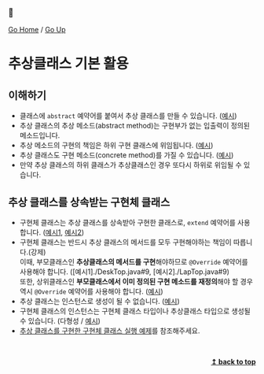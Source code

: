 ### :open_book:

[Go Home](https://github.com/devJRL/CodeLab-JAVA-Basic#codelab-java-basic) / [Go Up](..#ch08추상-클래스)

# 추상클래스 기본 활용

## 이해하기

- 클래스에 `abstract` 예약어를 붙여서 추상 클래스를 만들 수 있습니다. ([예시](./Computer.java#L6))
- 추상 클래스의 추상 메소드(abstract method)는 구현부가 없는 입출력이 정의된 메소드입니다.
- 추상 메소드의 구현의 책임은 하위 구현 클래스에 위임됩니다. ([예시](./Computer.java#L9))
- 추상 클래스도 구현 메소드(concrete method)를 가질 수 있습니다. ([예시](./Computer.java#L14))
- 만약 추상 클래스의 하위 클래스가 추상클래스인 경우 또다시 하위로 위임될 수 있습니다.

## 추상 클래스를 상속받는 구현체 클래스

- 구현체 클래스는 추상 클래스를 상속받아 구현한 클래스로, `extend` 예약어를 사용합니다. ([예시1](./DeskTop.java#6), [예시2](./LapTop.java#6))
- 구현체 클래스는 반드시 추상 클래스의 메서드를 모두 구현해야하는 책임이 따릅니다.(강제)  
 이때, 부모클래스인 **추상클래스의 메서드를 구현**해야하므로 `@Override` 예약어를 사용해야 합니다. ([예시1]./DeskTop.java#9, [예시2]./LapTop.java#9)  
 또한, 상위클래스인 **부모클래스에서 이미 정의된 구현 메소드를 재정의**해야 할 경우 역시 `@Override` 예약어를 사용해야 합니다. ([예시](./LapTop.java#20))
- 추상 클래스는 인스턴스로 생성이 될 수 없습니다. ([예시](./ComputerTest.java#L8))
- 구현체 클래스의 인스턴스는 구현체 클래스 타입이나 추상클래스 타입으로 생성될 수 있습니다. (다형성 / [예시](./ComputerTest.java#L11))
- [추상 클래스를 구현한 구현체 클래스 실행 예제](./ComputerTest.java#L3)를 참조해주세요.

<br/><div align="right"><b><a href="#open_book">↥ back to top</a></b></div><br/>
